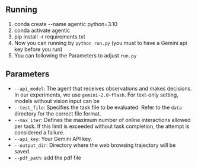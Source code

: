 

## Running
1. conda create --name agentic python=3.10
2. conda activate agentic
3. pip install -r requirements.txt
4. Now you can running by `python run.py` (you must to have a Gemini api key before you run)
5. You can following the Parameters to adjust `run.py` 


## Parameters
- `--api_model`: The agent that receives observations and makes decisions. In our experiments, we use `gemini-2.0-flash`. For text-only setting, models without vision input can be 
- `--test_file`: Specifies the task file to be evaluated. Refer to the `data` directory for the correct file format.
- `--max_iter`: Defines the maximum number of online interactions allowed per task. If this limit is exceeded without task completion, the attempt is considered a failure.
- `--api_key`: Your Gemini API key.
- `--output_dir`: Directory where the web browsing trajectory will be saved.
- `--pdf_path`: add the pdf file 
